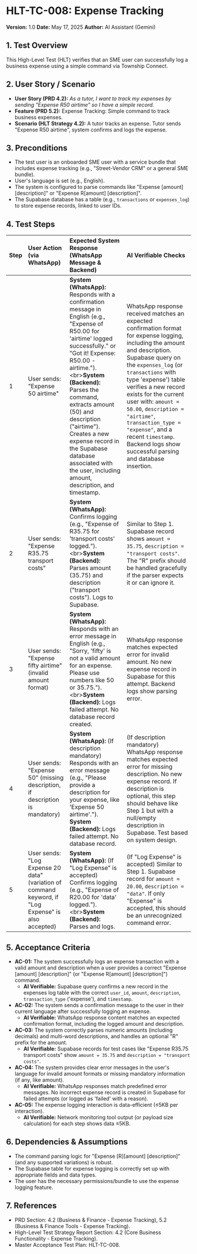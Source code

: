 # HLT-TC-008: Expense Tracking

**Version:** 1.0
**Date:** May 17, 2025
**Author:** AI Assistant (Gemini)

## 1. Test Overview
This High-Level Test (HLT) verifies that an SME user can successfully log a business expense using a simple command via Township Connect.

## 2. User Story / Scenario
*   **User Story (PRD 4.2):** *As a tutor, I want to track my expenses by sending "Expense R50 airtime" so I have a simple record.*
*   **Feature (PRD 5.2):** Expense Tracking: Simple command to track business expenses.
*   **Scenario (HLT Strategy 4.2):** A tutor tracks an expense. Tutor sends "Expense R50 airtime", system confirms and logs the expense.

## 3. Preconditions
*   The test user is an onboarded SME user with a service bundle that includes expense tracking (e.g., "Street-Vendor CRM" or a general SME bundle).
*   User's language is set (e.g., English).
*   The system is configured to parse commands like "Expense [amount] [description]" or "Expense R[amount] [description]".
*   The Supabase database has a table (e.g., `transactions` or `expenses_log`) to store expense records, linked to user IDs.

## 4. Test Steps

| Step | User Action (via WhatsApp)           | Expected System Response (WhatsApp Message & Backend)                                                                                                                                                                                                                                                                                                                             | AI Verifiable Checks                                                                                                                                                                                                                                                                                                                                                                                                                                                                                                                                                                                                                                                                                                                                                                                                                                                                                       |
| :--- | :----------------------------------- | :----------------------------------------------------------------------------------------------------------------------------------------------------------------------------------------------------------------------------------------------------------------------------------------------------------------------------------------------------------------------------------- | :-------------------------------------------------------------------------------------------------------------------------------------------------------------------------------------------------------------------------------------------------------------------------------------------------------------------------------------------------------------------------------------------------------------------------------------------------------------------------------------------------------------------------------------------------------------------------------------------------------------------------------------------------------------------------------------------------------------------------------------------------------------------------------------------- |
| 1    | User sends: "Expense 50 airtime"     | **System (WhatsApp):** Responds with a confirmation message in English (e.g., "Expense of R50.00 for 'airtime' logged successfully." or "Got it! Expense: R50.00 - airtime.").\<br>**System (Backend):** Parses the command, extracts amount (50) and description ("airtime"). Creates a new expense record in the Supabase database associated with the user, including amount, description, and timestamp. | WhatsApp response received matches an expected confirmation format for expense logging, including the amount and description. Supabase query on the `expenses_log` (or `transactions` with type 'expense') table verifies a new record exists for the current user with: `amount = 50.00`, `description = "airtime"`, `transaction_type = "expense"`, and a recent `timestamp`. Backend logs show successful parsing and database insertion.                                                                                                                                                                                                                                                                                                                                                  |
| 2    | User sends: "Expense R35.75 transport costs" | **System (WhatsApp):** Confirms logging (e.g., "Expense of R35.75 for 'transport costs' logged.").\<br>**System (Backend):** Parses amount (35.75) and description ("transport costs"). Logs to Supabase.                                                                                                                                                                        | Similar to Step 1. Supabase record shows `amount = 35.75`, `description = "transport costs"`. The "R" prefix should be handled gracefully if the parser expects it or can ignore it.                                                                                                                                                                                                                                                                                                                                                                                                                                                                                                                                                                                                                                                                                                                         |
| 3    | User sends: "Expense fifty airtime" (invalid amount format) | **System (WhatsApp):** Responds with an error message in English (e.g., "Sorry, 'fifty' is not a valid amount for an expense. Please use numbers like 50 or 35.75.").\<br>**System (Backend):** Logs failed attempt. No database record created.                                                                                                                                | WhatsApp response matches expected error for invalid amount. No new expense record in Supabase for this attempt. Backend logs show parsing error.                                                                                                                                                                                                                                                                                                                                                                                                                                                                                                                                                                                                                                                                                                                                                                                                                                                              |
| 4    | User sends: "Expense 50" (missing description, if description is mandatory) | **System (WhatsApp):** (If description mandatory) Responds with an error message (e.g., "Please provide a description for your expense, like 'Expense 50 airtime'.").<br>**System (Backend):** Logs failed attempt. No database record.                                                                                                                                    | (If description mandatory) WhatsApp response matches expected error for missing description. No new expense record. If description is optional, this step should behave like Step 1 but with a null/empty description in Supabase. Test based on system design.                                                                                                                                                                                                                                                                                                                                                                                                                                                                                                                                                                                                                                                                                                             |
| 5    | User sends: "Log Expense 20 data" (variation of command keyword, if "Log Expense" is also accepted) | **System (WhatsApp):** (If "Log Expense" is accepted) Confirms logging (e.g., "Expense of R20.00 for 'data' logged.").\<br>**System (Backend):** Parses and logs.                                                                                                                                                                                                         | (If "Log Expense" is accepted) Similar to Step 1. Supabase record for `amount = 20.00`, `description = "data"`. If only "Expense" is accepted, this should be an unrecognized command error.                                                                                                                                                                                                                                                                                                                                                                                                                                                                                                                                                                                                                                                                                                                                                      |

## 5. Acceptance Criteria
*   **AC-01:** The system successfully logs an expense transaction with a valid amount and description when a user provides a correct "Expense [amount] [description]" (or "Expense R[amount] [description]") command.
    *   **AI Verifiable:** Supabase query confirms a new record in the expenses log table with the correct `user_id`, `amount`, `description`, `transaction_type` ('expense'), and `timestamp`.
*   **AC-02:** The system sends a confirmation message to the user in their current language after successfully logging an expense.
    *   **AI Verifiable:** WhatsApp response content matches an expected confirmation format, including the logged amount and description.
*   **AC-03:** The system correctly parses numeric amounts (including decimals) and multi-word descriptions, and handles an optional "R" prefix for the amount.
    *   **AI Verifiable:** Supabase records for test cases like "Expense R35.75 transport costs" show `amount = 35.75` and `description = "transport costs"`.
*   **AC-04:** The system provides clear error messages in the user's language for invalid amount formats or missing mandatory information (if any, like amount).
    *   **AI Verifiable:** WhatsApp responses match predefined error messages. No incorrect expense record is created in Supabase for failed attempts (or logged as 'failed' with a reason).
*   **AC-05:** The expense logging interaction is data-efficient (≤5KB per interaction).
    *   **AI Verifiable:** Network monitoring tool output (or payload size calculation) for each step shows data ≤5KB.

## 6. Dependencies & Assumptions
*   The command parsing logic for "Expense [R][amount] [description]" (and any supported variations) is robust.
*   The Supabase table for expense logging is correctly set up with appropriate fields and data types.
*   The user has the necessary permissions/bundle to use the expense logging feature.

## 7. References
*   PRD Section: 4.2 (Business & Finance - Expense Tracking), 5.2 (Business & Finance Tools - Expense Tracking).
*   High-Level Test Strategy Report Section: 4.2 (Core Business Functionality - Expense Tracking).
*   Master Acceptance Test Plan: HLT-TC-008.